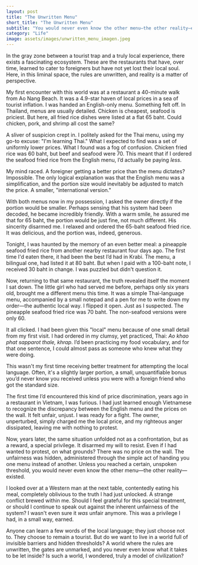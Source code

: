 ```yaml
---
layout: post
title: "The Unwritten Menu"
short_title: "The Unwritten Menu"
subtitle: "You would never even know the other menu—the other reality—existed."
category: "Life"
image: assets/images/unwritten_menu_imagen.jpeg
---
```


In the gray zone between a tourist trap and a truly local experience, there exists a fascinating ecosystem. These are the restaurants that have, over time, learned to cater to foreigners but have not yet lost their local soul. Here, in this liminal space, the rules are unwritten, and reality is a matter of perspective.

My first encounter with this world was at a restaurant a 40-minute walk from Ao Nang Beach. It was a 4.9-star haven of local prices in a sea of tourist inflation. I was handed an English-only menu. Something felt off. In Thailand, menus are usually detailed. Chicken is cheapest, seafood is priciest. But here, all fried rice dishes were listed at a flat 65 baht. Could chicken, pork, and shrimp all cost the same?

A sliver of suspicion crept in. I politely asked for the Thai menu, using my go-to excuse: "I'm learning Thai." What I expected to find was a set of uniformly lower prices. What I found was a fog of confusion. Chicken fried rice was 60 baht, but beef and seafood were 70. This meant that if I ordered the seafood fried rice from the English menu, I’d actually be paying *less*.

My mind raced. A foreigner getting a better price than the menu dictates? Impossible. The only logical explanation was that the English menu was a simplification, and the portion size would inevitably be adjusted to match the price. A smaller, "international version."

With both menus now in my possession, I asked the owner directly if the portion would be smaller. Perhaps sensing that his system had been decoded, he became incredibly friendly. With a warm smile, he assured me that for 65 baht, the portion would be just fine, not much different. His sincerity disarmed me. I relaxed and ordered the 65-baht seafood fried rice. It was delicious, and the portion was, indeed, generous.

Tonight, I was haunted by the memory of an even better meal: a pineapple seafood fried rice from another nearby restaurant four days ago. The first time I'd eaten there, it had been the best I’d had in Krabi. The menu, a bilingual one, had listed it at 80 baht. But when I paid with a 100-baht note, I received 30 baht in change. I was puzzled but didn't question it.

Now, returning to that same restaurant, the truth revealed itself the moment I sat down. The little girl who had served me before, perhaps only six years old, brought me a different menu this time. It was a simple Thai-language menu, accompanied by a small notepad and a pen for me to write down my order—the authentic local way. I flipped it open. Just as I suspected. The pineapple seafood fried rice was 70 baht. The non-seafood versions were only 60.

It all clicked. I had been given this "local" menu because of one small detail from my first visit. I had ordered in my clumsy, yet practiced, Thai: *Ao khao phat sapparot thale, khrap*. I’d been practicing my food vocabulary, and for that one sentence, I could almost pass as someone who knew what they were doing.

This wasn't my first time receiving better treatment for attempting the local language. Often, it's a slightly larger portion, a small, unquantifiable bonus you’d never know you received unless you were with a foreign friend who got the standard size.

The first time I’d encountered this kind of price discrimination, years ago in a restaurant in Vietnam, I was furious. I had just learned enough Vietnamese to recognize the discrepancy between the English menu and the prices on the wall. It felt unfair, unjust. I was ready for a fight. The owner, unperturbed, simply charged me the local price, and my righteous anger dissipated, leaving me with nothing to protest.

Now, years later, the same situation unfolded not as a confrontation, but as a reward, a special privilege. It disarmed my will to resist. Even if I had wanted to protest, on what grounds? There was no price on the wall. The unfairness was hidden, administered through the simple act of handing you one menu instead of another. Unless you reached a certain, unspoken threshold, you would never even know the other menu—the other reality—existed.

I looked over at a Western man at the next table, contentedly eating his meal, completely oblivious to the truth I had just unlocked. A strange conflict brewed within me. Should I feel grateful for this special treatment, or should I continue to speak out against the inherent unfairness of the system? I wasn't even sure it *was* unfair anymore. This was a privilege I had, in a small way, earned.

Anyone can learn a few words of the local language; they just choose not to. They choose to remain a tourist. But do we want to live in a world full of invisible barriers and hidden thresholds? A world where the rules are unwritten, the gates are unmarked, and you never even know what it takes to be let inside? Is such a world, I wondered, truly a model of civilization?
